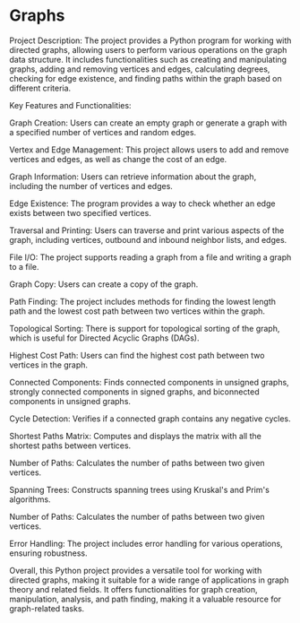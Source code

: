 # Graphs
Project Description:
The project provides a Python program for working with directed graphs, allowing users to perform various operations on the graph data structure. It includes functionalities such as creating and manipulating graphs, adding and removing vertices and edges, calculating degrees, checking for edge existence, and finding paths within the graph based on different criteria.

Key Features and Functionalities:

Graph Creation: Users can create an empty graph or generate a graph with a specified number of vertices and random edges.

Vertex and Edge Management: This project allows users to add and remove vertices and edges, as well as change the cost of an edge.

Graph Information: Users can retrieve information about the graph, including the number of vertices and edges.

Edge Existence: The program provides a way to check whether an edge exists between two specified vertices.

Traversal and Printing: Users can traverse and print various aspects of the graph, including vertices, outbound and inbound neighbor lists, and edges.

File I/O: The project supports reading a graph from a file and writing a graph to a file.

Graph Copy: Users can create a copy of the graph.

Path Finding: The project includes methods for finding the lowest length path and the lowest cost path between two vertices within the graph.

Topological Sorting: There is support for topological sorting of the graph, which is useful for Directed Acyclic Graphs (DAGs).

Highest Cost Path: Users can find the highest cost path between two vertices in the graph.

Connected Components: Finds connected components in unsigned graphs, strongly connected components in signed graphs, and biconnected components in unsigned graphs.

Cycle Detection: Verifies if a connected graph contains any negative cycles.

Shortest Paths Matrix: Computes and displays the matrix with all the shortest paths between vertices.

Number of Paths: Calculates the number of paths between two given vertices.

Spanning Trees: Constructs spanning trees using Kruskal's and Prim's algorithms.

Number of Paths: Calculates the number of paths between two given vertices.

Error Handling: The project includes error handling for various operations, ensuring robustness.

Overall, this Python project provides a versatile tool for working with directed graphs, making it suitable for a wide range of applications in graph theory and related fields. It offers functionalities for graph creation, manipulation, analysis, and path finding, making it a valuable resource for graph-related tasks.
